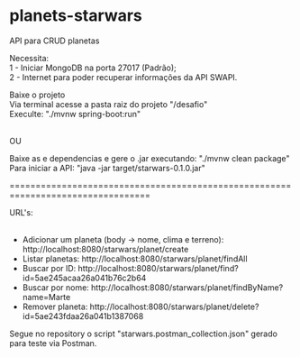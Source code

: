 # planets-starwars
API para CRUD planetas

Necessita: <br>
 1 - Iniciar MongoDB na porta 27017 (Padrão);<br>
 2 - Internet para poder recuperar informações da API SWAPI.<br>
 
 Baixe o projeto <br>
 Via terminal acesse a pasta raiz do projeto "/desafio" <br>
 Execulte: "./mvnw spring-boot:run"<br>
 
 <br>
 OU
 <br>
 
 Baixe as e dependencias e gere o .jar executando: "./mvnw clean package" <br>
 Para iniciar a API: "java -jar target/starwars-0.1.0.jar"
 
=================================================================================

URL's: <br><br>

- Adicionar um planeta (body -> nome, clima e terreno): http://localhost:8080/starwars/planet/create <br>
- Listar planetas: http://localhost:8080/starwars/planet/findAll <br>
- Buscar por ID: http://localhost:8080/starwars/planet/find?id=5ae245acaa26a041b76c2b64 <br>
- Buscar por nome: http://localhost:8080/starwars/planet/findByName?name=Marte <br>
- Remover planeta: http://localhost:8080/starwars/planet/delete?id=5ae243fdaa26a041b1387068 <br>

Segue no repository o script "starwars.postman_collection.json" gerado para teste via Postman.

